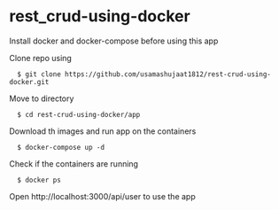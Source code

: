 # rest_crud-using-docker

Install docker and docker-compose before using this app
 
 Clone repo using
      
      $ git clone https://github.com/usamashujaat1812/rest-crud-using-docker.git
  
  Move to directory
      
      $ cd rest-crud-using-docker/app
  
  Download th images and run app on the containers
      
      $ docker-compose up -d
  
  Check if the containers are running
      
      $ docker ps
      
Open http://localhost:3000/api/user to use the app
